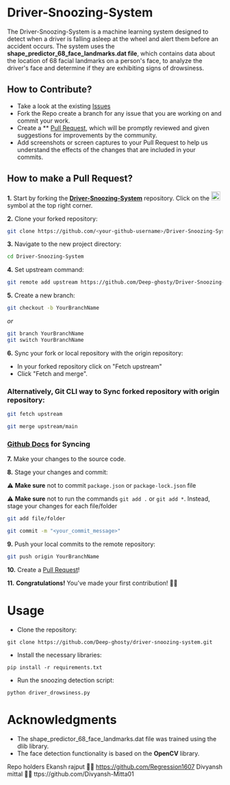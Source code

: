 # Driver-Snoozing-System

The Driver-Snoozing-System is a machine learning system designed to detect when a driver is falling asleep at the wheel and alert them before an accident occurs. The system uses the **shape_predictor_68_face_landmarks.dat file**, which contains data about the location of 68 facial landmarks on a person's face, to analyze the driver's face and determine if they are exhibiting signs of drowsiness.

## How to Contribute?

- Take a look at the existing [Issues](https://github.com/Deep-ghosty/Driver-Snoozing-System/issues) 
- Fork the Repo create a branch for any issue that you are working on and commit your work.
- Create a ** [Pull Request](https://github.com/Deep-ghosty/Driver-Snoozing-System/pulls), which will be promptly reviewed and given suggestions for improvements by the community.
- Add screenshots or screen captures to your Pull Request to help us understand the effects of the changes that are included in your commits.

## How to make a Pull Request?

**1.** Start by forking the [**Driver-Snoozing-System**](https://github.com/Deep-ghosty/Driver-Snoozing-System) repository. Click on the <a href="https://github.com/Deep-ghosty/Driver-Snoozing-System/fork"><img src="https://i.imgur.com/G4z1kEe.png" height="21" width="21"></a> symbol at the top right corner.

**2.** Clone your forked repository:

```bash
git clone https://github.com/<your-github-username>/Driver-Snoozing-System.git
```

**3.** Navigate to the new project directory:

```bash
cd Driver-Snoozing-System
```

**4.** Set upstream command:

```bash
git remote add upstream https://github.com/Deep-ghosty/Driver-Snoozing-System.git
```

**5.** Create a new branch:

```bash
git checkout -b YourBranchName
```
<i>or</i>
```bash
git branch YourBranchName
git switch YourBranchName
``` 

**6.** Sync your fork or local repository with the origin repository:

- In your forked repository click on "Fetch upstream"
- Click "Fetch and merge".

### Alternatively, Git CLI way to Sync forked repository with origin repository:

```bash
git fetch upstream
```

```bash
git merge upstream/main
```

### [Github Docs](https://docs.github.com/en/github/collaborating-with-pull-requests/addressing-merge-conflicts/resolving-a-merge-conflict-on-github) for Syncing

**7.** Make your changes to the source code.

**8.** Stage your changes and commit:

⚠️ **Make sure** not to commit `package.json` or `package-lock.json` file

⚠️ **Make sure** not to run the commands ```git add .``` or ```git add *```. Instead, stage your changes for each file/folder

```bash
git add file/folder
```

```bash
git commit -m "<your_commit_message>"
```

**9.** Push your local commits to the remote repository:

```bash
git push origin YourBranchName
```

**10.** Create a [Pull Request](https://help.github.com/en/github/collaborating-with-issues-and-pull-requests/creating-a-pull-request)!

**11.** **Congratulations!** You've made your first contribution! 🙌🏼

# Usage
- Clone the repository: 
```
git clone https://github.com/Deep-ghosty/driver-snoozing-system.git
```
- Install the necessary libraries: 
```
pip install -r requirements.txt
```
- Run the snoozing detection script: 
```
python driver_drowsiness.py
```


# Acknowledgments
- The shape_predictor_68_face_landmarks.dat file was trained using the dlib library.
- The face detection functionality is based on the **OpenCV** library.


Repo holders
Ekansh rajput  🔗🔗 https://github.com/Regression1607
Divyansh mittal  🔗🔗 ttps://github.com/Divyansh-Mitta01
